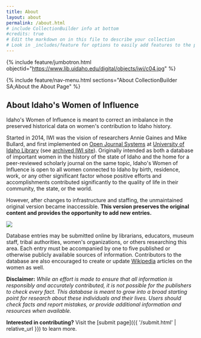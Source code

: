 ```yaml
---
title: About
layout: about
permalink: /about.html
# include CollectionBuilder info at bottom
#credits: true
# Edit the markdown on in this file to describe your collection
# Look in _includes/feature for options to easily add features to the page
---
```


{% include feature/jumbotron.html objectid="https://www.lib.uidaho.edu/digital/objects/iwi/c04.jpg" %} 

{% include feature/nav-menu.html sections="About CollectionBuilder SA;About the About Page" %}

## About Idaho's Women of Influence

Idaho's Women of Influence is meant to correct an imbalance in the preserved historical data on women's contribution to Idaho history.

Started in 2014, IWI was the vision of researchers Annie Gaines and Mike Bullard, and first implemented on [Open Journal Systems](https://pkp.sfu.ca/ojs/) at [University of Idaho Library](https://www.lib.uidaho.edu/) (see [archived IWI site](https://web.archive.org/web/20141127194855/http://journals.lib.uidaho.edu/index.php/IWI/index)). 
Originally intended as both a database of important women in the history of the state of Idaho and the home for a peer-reviewed scholarly journal on the same topic, Idaho's Women of Influence is open to all women connected to Idaho by birth, residence, work, or any other significant factor whose positive efforts and accomplishments contributed significantly to the quality of life in their community, the state, or the world. 

However, after changes to infrastructure and staffing, the unmaintained original version became inaccessible. 
**This version preserves the original content and provides the opportunity to add new entries.**

<img src="https://www.lib.uidaho.edu/digital/objects/iwi/iwi_logo.jpg" class="img-fluid d-block mx-auto">

Database entries may be submitted online by librarians, educators, museum staff, tribal authorities, women's organizations, or others researching this area.
Each entry must be accompanied by one to five published or otherwise publicly available sources of information. 
Contributors to the database are also encouraged to create or update [Wikipedia](https://www.wikipedia.org/) articles on the women as well.

**Disclaimer:** 
*While an effort is made to ensure that all information is responsibly and accurately contributed, it is not possible for the publishers to check every fact.
This database is meant to grow into a broad starting point for research about these individuals and their lives.
Users should check facts and report mistakes, or provide additional information and resources when available.*

**Interested in contributing?**
Visit the [submit page]({{ '/submit.html' | relative_url }}) to learn more.
